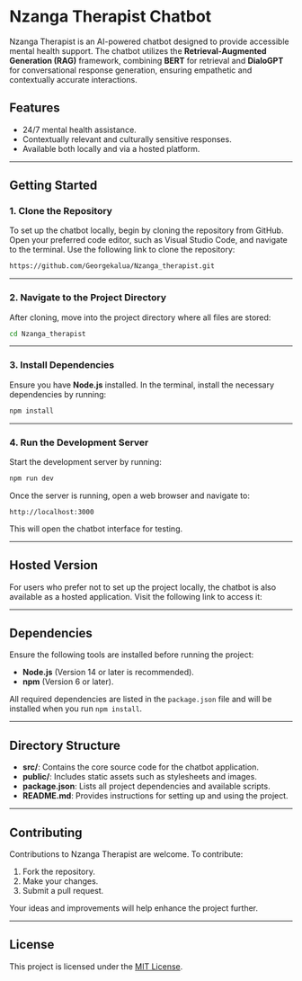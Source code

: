 # Nzanga Therapist Chatbot

Nzanga Therapist is an AI-powered chatbot designed to provide accessible mental health support. The chatbot utilizes the **Retrieval-Augmented Generation (RAG)** framework, combining **BERT** for retrieval and **DialoGPT** for conversational response generation, ensuring empathetic and contextually accurate interactions.

## **Features**
- 24/7 mental health assistance.
- Contextually relevant and culturally sensitive responses.
- Available both locally and via a hosted platform.

---

## **Getting Started**

### **1. Clone the Repository**
To set up the chatbot locally, begin by cloning the repository from GitHub. Open your preferred code editor, such as Visual Studio Code, and navigate to the terminal. Use the following link to clone the repository:
```bash
https://github.com/Georgekalua/Nzanga_therapist.git
```

---

### **2. Navigate to the Project Directory**
After cloning, move into the project directory where all files are stored:
```bash
cd Nzanga_therapist
```

---

### **3. Install Dependencies**
Ensure you have **Node.js** installed. In the terminal, install the necessary dependencies by running:
```bash
npm install
```

---

### **4. Run the Development Server**
Start the development server by running:
```bash
npm run dev
```
Once the server is running, open a web browser and navigate to:
```
http://localhost:3000
```
This will open the chatbot interface for testing.

---

## **Hosted Version**
For users who prefer not to set up the project locally, the chatbot is also available as a hosted application. Visit the following link to access it:


---

## **Dependencies**
Ensure the following tools are installed before running the project:
- **Node.js** (Version 14 or later is recommended).
- **npm** (Version 6 or later).

All required dependencies are listed in the `package.json` file and will be installed when you run `npm install`.

---

## **Directory Structure**
- **src/**: Contains the core source code for the chatbot application.
- **public/**: Includes static assets such as stylesheets and images.
- **package.json**: Lists all project dependencies and available scripts.
- **README.md**: Provides instructions for setting up and using the project.

---

## **Contributing**
Contributions to Nzanga Therapist are welcome. To contribute:
1. Fork the repository.
2. Make your changes.
3. Submit a pull request.

Your ideas and improvements will help enhance the project further.

---

## **License**
This project is licensed under the [MIT License](LICENSE).
